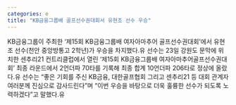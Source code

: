 ```yaml
---
categories: e
title: "KB금융그룹배 골프선수권대회서 유현조 선수 우승"
---
```

KB금융그룹이 주최한 ‘제15회 KB금융그룹배 여자아마추어 골프선수권대회’에서 유현조 선수(천안 중앙방통고 2학년)가 우승을 차지했다.유 선수는 23일 강원도 문막에 위치한 센추리21 컨트리클럽에서 열린 ‘제15회 KB금융그룹배 여자아마추어골프선수권대회’ 최종 라운드에서 2언더파 70타를 기록해 최종 합계 10언더파 206타로 정상에 올랐다.유 선수는 “좋은 기회를 주신 KB금융, 대한골프협회 그리고 센추리21 등 대회 관계자 여러분께 진심으로 감사드린다”며 “이번 우승을 바탕으로 더욱 훌륭한 선수가 되도록 노력하겠다”고 말했다.유